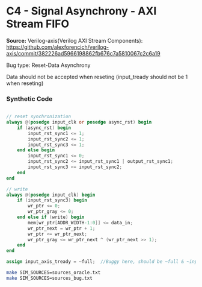 # C4 - Signal Asynchrony - AXI Stream FIFO

**Source:** Verilog-axis(Verilog AXI Stream Components): https://github.com/alexforencich/verilog-axis/commit/382226ad5966198862fb676c7a5810067c2c6a19

Bug type: Reset-Data Asynchrony


Data should not be accepted when reseting (input_tready should not be 1 when reseting)

### Synthetic Code
```verilog

// reset synchronization
always @(posedge input_clk or posedge async_rst) begin
    if (async_rst) begin
        input_rst_sync1 <= 1;
        input_rst_sync2 <= 1;
        input_rst_sync3 <= 1;
    end else begin
        input_rst_sync1 <= 0;
        input_rst_sync2 <= input_rst_sync1 | output_rst_sync1;
        input_rst_sync3 <= input_rst_sync2;
    end
end

// write
always @(posedge input_clk) begin
    if (input_rst_sync3) begin
        wr_ptr <= 0;
        wr_ptr_gray <= 0;
    end else if (write) begin
        mem[wr_ptr[ADDR_WIDTH-1:0]] <= data_in;
        wr_ptr_next = wr_ptr + 1;
        wr_ptr <= wr_ptr_next;
        wr_ptr_gray <= wr_ptr_next ^ (wr_ptr_next >> 1);
    end
end

assign input_axis_tready = ~full;  //Buggy here, should be ~full & ~input_rst_sync3;

```


```bash
make SIM_SOURCES=sources_oracle.txt
make SIM_SOURCES=sources_bug.txt
```